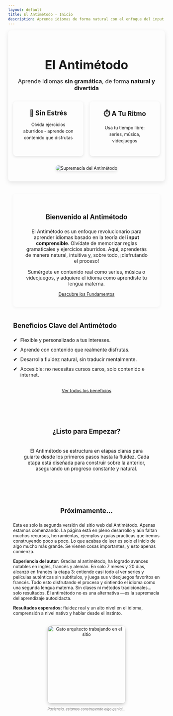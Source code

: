 ```yaml
---
layout: default
title: El Antimétodo - Inicio
description: Aprende idiomas de forma natural con el enfoque del input comprensible. Sin gramática, de forma natural y divertida.
---
```


<div class="hero">
  <h1>El Antimétodo</h1>
  <p class="subtitle">Aprende idiomas <strong>sin gramática</strong>, de forma <strong>natural y divertida</strong></p>
  <div class="hero-cards">
    <div class="card">
      <h2>🎯 Sin Estrés</h2>
      <p>Olvida ejercicios aburridos - aprende con contenido que disfrutas</p>
    </div>
    <div class="card">
      <h2>⏱️ A Tu Ritmo</h2>
      <p>Usa tu tiempo libre: series, música, videojuegos</p>
    </div>
  </div>

  <!-- Imagen supremacy.jpg movida aquí DENTRO del div.hero -->
  <div style="text-align: center; margin-top: 30px; margin-bottom: 10px;"> <!-- Ajustado margen inferior -->
    <img src="{{ '/assets/supremacy.jpg' | relative_url }}" alt="Supremacía del Antimétodo"
         style="
           max-width: 65%; /* Reducido el tamaño, ajusta este valor según prefieras */
           height: auto; 
           border-radius: 8px; /* Un poco menos redondeado para que encaje mejor */
           border: 2px solid var(--grey-border-color); /* Borde gris más delgado */
           box-shadow: 0 4px 10px rgba(0,0,0,0.1); 
         ">
  </div>
</div>


<style>
/* Estilos específicos para el Hero Section de esta página */
.hero { 
    text-align: center; 
    padding: 2rem 1rem 1.5rem 1rem; /* Ajustado padding inferior para la imagen */ 
    margin-bottom: 40px; /* Margen original del hero */ 
    background-color: var(--card-background); 
    border-radius: 10px; 
    box-shadow: 0 5px 15px rgba(0,0,0,0.1); 
}
.hero h1 { border-bottom: none; font-size: 2.8em; margin-bottom: 0.5rem; }
.subtitle { font-size: 1.3em; color: var(--secondary-color); margin-bottom: 2rem; }
.hero-cards { display: flex; gap: 20px; margin-top: 30px; justify-content: center; }
.card { background: var(--card-background); padding: 25px; border-radius: 10px; box-shadow: 0 3px 10px rgba(0,0,0,0.1); flex: 1; max-width: 300px; border-top: 4px solid var(--secondary-color); }
.card h2 { color: var(--primary-color); border-bottom: none; font-size: 1.5em; margin-top: 0; margin-bottom: 0.75rem; }
.card p { font-size: 1em; line-height: 1.5; }
.card:hover { transform: translateY(-5px); box-shadow: 0 8px 20px rgba(0,0,0,0.15); transition: all 0.3s ease; }

.text-centered p { text-align: center; }
</style>

<!-- CONTENIDO PRINCIPAL -->
<main style="max-width: 800px; margin: 0 auto; padding: 0 1rem;">

  <section style="margin-bottom: 3rem; padding: 2rem; background-color: var(--card-background); border-radius: 8px; box-shadow: 0 3px 10px rgba(0,0,0,0.05);">
    <h2 style="color: var(--primary-color); border-bottom: 2px solid var(--light-purple-color); padding-bottom: 0.5rem; display: block; text-align: center;">Bienvenido al Antimétodo</h2>
    <p style="font-size: 1.1em; margin-top: 1rem; text-align: center;"> 
      El Antimétodo es un enfoque revolucionario para aprender idiomas basado en la teoría del <strong>input comprensible</strong>. Olvídate de memorizar reglas gramaticales y ejercicios aburridos. Aquí, aprenderás de manera natural, intuitiva y, sobre todo, ¡disfrutando el proceso!
    </p>
    <p style="font-size: 1.1em; text-align: center;"> 
      Sumérgete en contenido real como series, música o videojuegos, y adquiere el idioma como aprendiste tu lengua materna.
    </p>
    <div style="text-align: center;">
      <a href="{{ '/fundamentos' | relative_url }}" class="btn" style="margin-top: 1.5rem; background-color: var(--primary-color);">Descubre los Fundamentos</a>
    </div>
  </section>

  <section style="margin-bottom: 3rem;">
    <h2 style="color: var(--primary-color); border-bottom: 2px solid var(--light-purple-color); padding-bottom: 0.5rem;">Beneficios Clave del Antimétodo</h2>
    <ul style="list-style-type: none; padding-left: 0; font-size: 1.1em;">
      <li style="margin-bottom: 0.75rem; padding-left: 1.5em; position: relative;">
        <span style="position: absolute; left: 0; color: var(--secondary-color); font-weight: bold;">✔</span> Flexible y personalizado a tus intereses.
      </li>
      <li style="margin-bottom: 0.75rem; padding-left: 1.5em; position: relative;">
        <span style="position: absolute; left: 0; color: var(--secondary-color); font-weight: bold;">✔</span> Aprende con contenido que realmente disfrutas.
      </li>
      <li style="margin-bottom: 0.75rem; padding-left: 1.5em; position: relative;">
        <span style="position: absolute; left: 0; color: var(--secondary-color); font-weight: bold;">✔</span> Desarrolla fluidez natural, sin traducir mentalmente.
      </li>
      <li style="margin-bottom: 0.75rem; padding-left: 1.5em; position: relative;">
        <span style="position: absolute; left: 0; color: var(--secondary-color); font-weight: bold;">✔</span> Accesible: no necesitas cursos caros, solo contenido e internet.
      </li>
    </ul>
    <div style="text-align: center; margin-top: 2rem;">
      <a href="{{ '/beneficios' | relative_url }}" class="btn">Ver todos los beneficios</a>
    </div>
  </section>

  <section style="margin-bottom: 3rem; text-align: center; padding: 2rem; background-color: var(--light-purple-color); border-radius: 8px;">
    <h2 style="color: var(--primary-color); border-bottom: 2px solid var(--primary-color); padding-bottom: 0.5rem; display: inline-block;">¿Listo para Empezar?</h2>
    <p style="font-size: 1.1em; color: var(--text-color); margin-top: 1rem;">
      El Antimétodo se estructura en etapas claras para guiarte desde los primeros pasos hasta la fluidez. Cada etapa está diseñada para construir sobre la anterior, asegurando un progreso constante y natural.
    </p>
    <a href="{{ '/etapas' | relative_url }}" class="btn" style="margin-top: 1.5rem; background-color: var(--primary-color); color: white !important;">Explora las Etapas del Antimétodo</a>
  </section>
  
  <section style="margin-bottom: 3rem;">
     <h2 style="color: var(--primary-color); border-bottom: 2px solid var(--light-purple-color); padding-bottom: 0.5rem; text-align: center;">Próximamente...</h2>
     <p style="text-align: left;">Esta es solo la segunda versión del sitio web del Antimétodo. Apenas estamos comenzando. La página está en pleno desarrollo y aún faltan muchos recursos, herramientas, ejemplos y guías prácticas que iremos construyendo poco a poco. Lo que acabas de leer es solo el inicio de algo mucho más grande. Se vienen cosas importantes, y esto apenas comienza.</p>
     <p style="text-align: left;"><strong>Experiencia del autor:</strong> Gracias al antimétodo, ha logrado avances notables en inglés, francés y alemán. En solo 7 meses y 20 días, alcanzó en francés la etapa 3: entiende casi todo al ver series y películas auténticas sin subtítulos, y juega sus videojuegos favoritos en francés. Todo esto disfrutando el proceso y sintiendo el idioma como una segunda lengua materna. Sin clases ni métodos tradicionales… solo resultados. El antimétodo no es una alternativa —es la supremacía del aprendizaje autodidacta.</p>
     <p style="text-align: left;"><strong>Resultados esperados:</strong> fluidez real y un alto nivel en el idioma, comprensión a nivel nativo y hablar desde el instinto.</p>
     <div style="margin-top: 2rem; text-align: center;">
      <img src="{{ '/assets/gato_arquitecto_construccion.jpg' | relative_url }}" 
           alt="Gato arquitecto trabajando en el sitio" 
           style="
             width: 250px;
             border-radius: 12px;
             box-shadow: 0 4px 12px rgba(0, 0, 0, 0.2);
             border: 3px solid var(--light-purple-color);
           ">
        <p style="font-size:0.8em; color: #777;"><em>Paciencia, estamos construyendo algo genial...</em></p>
    </div>
  </section>

</main>

